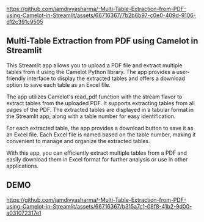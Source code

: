 
https://github.com/iamdivyasharma/-Multi-Table-Extraction-from-PDF-using-Camelot-in-Streamlit/assets/66716367/7b2b6b97-c0e0-409d-9106-d12c391c9505
## Multi-Table Extraction from PDF using Camelot in Streamlit


This Streamlit app allows you to upload a PDF file and extract multiple tables from it using the Camelot Python library. The app provides a user-friendly interface to display the extracted tables and offers a download option to save each table as an Excel file.

The app utilizes Camelot's read_pdf function with the stream flavor to extract tables from the uploaded PDF. It supports extracting tables from all pages of the PDF. The extracted tables are displayed in a tabular format in the Streamlit app, along with a table number for easy identification.

For each extracted table, the app provides a download button to save it as an Excel file. Each Excel file is named based on the table number, making it convenient to manage and organize the extracted tables.

With this app, you can efficiently extract multiple tables from a PDF and easily download them in Excel format for further analysis or use in other applications.
## DEMO

https://github.com/iamdivyasharma/-Multi-Table-Extraction-from-PDF-using-Camelot-in-Streamlit/assets/66716367/b315a7c1-08f8-41b2-9d00-a031072317e1


